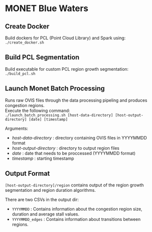 # MONET Blue Waters

## Create Docker 
Build dockers for PCL (Point Cloud Library) and Spark using:    
`
./create_docker.sh
`

## Build PCL Segmentation
Build executable for custom PCL region growth segmentation:   
`
./build_pcl.sh
`

## Launch Monet Batch Processing 
Runs raw OVIS files through the data processing pipeling and produces congestion regions.  
Execute the following command:        
        `
        ./launch_batch_processing.sh [host-data-directory] [host-output-directory] [date] [timestamp]
        `    
        
Arguments:    
* *host-data-directory* : directory containing OVIS files in YYYYMMDD format
* *host-output-directory* :  directory to output region files
* *date* : date that needs to be proccessed (YYYYMMDD format)
* *timestamp* : starting timestamp

## Output Format
`[host-output-directory]/region` contains output of the region growth segmentation and region duration algorithms.

There are two CSVs in the output dir:
* `YYYYMMDD` : Contains information about the congestion region size, duration and average stall values.
* `YYYYMMDD_edges` : Contains information about transitions between regions.
